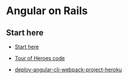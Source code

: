 # Angular on Rails

## Start here

* [Start here](https://www.angularonrails.com/angular-2-tour-heroes-tutorial-rails-backend/)

* [Tour of Heroes code](https://github.com/jasonswett/angular2-tour-of-heroes?__s=t3ajhp65mdyiwcisxsyu)

* [deploy-angular-cli-webpack-project-heroku](https://www.angularonrails.com/deploy-angular-cli-webpack-project-heroku/)